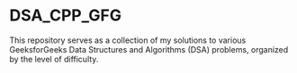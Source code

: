 # DSA_CPP_GFG
This repository serves as a collection of my solutions to various GeeksforGeeks Data Structures and Algorithms (DSA) problems, organized by the level of difficulty.
